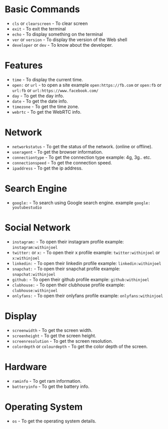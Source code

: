 # Basic Commands
* `cls` or `clearscreen` - To clear screen
* `exit` - To exit the terminal
* `echo` - To display something on the terminal
* `ver` or `version` - To display the version of the Web shell
* `developer` or `dev` - To know about the developer.

# Features
* `time` - To display the current time.
* `open:` or `url` - to open a site example `open:https://fb.com` or `open:fb` or `url:fb` or `url:https://www.facebook.com/`
* `day` - To get the day info.
* `date` - To get the date info.
* `timezone` - To get the time zone.
* `webrtc` - To get the WebRTC info.

# Network
* `networkstatus` - To get the status of the network. (online or offline).
* `useragent` - To get the browser information.
* `connectiontype` - To get the connection type example: 4g, 3g.. etc.
* `connectionspeed` - To get the connection speed.
* `ipaddress` - To get the ip address.

# Search Engine
* `google:` - To search using Google search engine. example `google: youtubestudio`
# Social Network
* `instagram:` - To open their instagram profile example: `instagram:withinjoel`
* `twitter:` or `x:` - To open their x profile example: `twitter:withinjoel` or `x:withinjoel`
* `linkedin:` - To open their linkedin profile example: `linkedin:withinjoel`
* `snapchat:` - To open their snapchat profile example: `snapchat:withinjoel`
* `github:` - To open their github profile example: `github:withinjoel`
* `clubhouse:` - To open their clubhouse profile example: `clubhouse:withinjoel`
* `onlyfans:` - To open their onlyfans profile example: `onlyfans:withinjoel`

# Display
* `screenwidth` - To get the screen width.
* `screenheight` - To get the screen height.
* `screenresolution` - To get the screen resolution.
* `colordepth` or `colourdepth` - To get the color depth of the screen.

# Hardware
* `raminfo` - To get ram information.
* `batteryinfo` - To get the battery info.

# Operating System
* `os` - To get the operating system details.